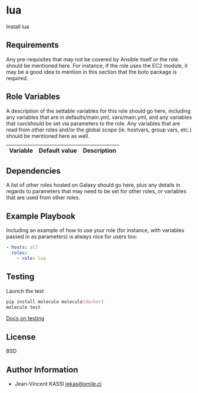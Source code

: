 lua
=========

Install lua

Requirements
------------

Any pre-requisites that may not be covered by Ansible itself or the role should be mentioned here. For instance, if the role uses the EC2 module, it may be a good idea to mention in this section that the boto package is required.

Role Variables
--------------

A description of the settable variables for this role should go here, including any variables that are in defaults/main.yml, vars/main.yml, and any variables that can/should be set via parameters to the role. Any variables that are read from other roles and/or the global scope (ie. hostvars, group vars, etc.) should be mentioned here as well.

| Variable | Default value | Description |
| -------- | ------------- | ----------- |

Dependencies
------------

A list of other roles hosted on Galaxy should go here, plus any details in regards to parameters that may need to be set for other roles, or variables that are used from other roles.

Example Playbook
----------------

Including an example of how to use your role (for instance, with variables passed in as parameters) is always nice for users too:

```yml
- hosts: all
  roles:
    - role: lua
```

Testing
--------

Launch the test

```bash
pip install molecule molecule[docker]
molecule test
```

[Docs on testing](https://molecule.readthedocs.io)

License
-------

BSD

Author Information
------------------

* Jean-Vincent KASSI <jekas@smile.ci>
